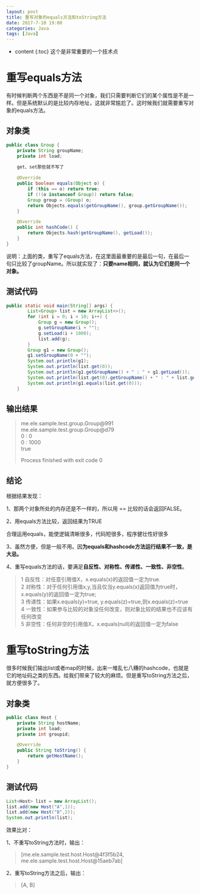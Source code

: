 ```yaml
---
layout: post
title: 重写对象的equals方法和toString方法
date: 2017-7-10 19:00
categories: Java
tags: [Java]
---
```


* content
{:toc}
这个是非常重要的一个技术点

# 重写equals方法

有时候判断两个东西是不是同一个对象，我们只需要判断它们的某个属性是不是一样。但是系统默认的是比较内存地址，这就非常尴尬了。这时候我们就需要重写对象的equals方法。

## 对象类

```java
public class Group {
    private String groupName;
    private int load;

    get、set那些就不写了
      
    @Override
    public boolean equals(Object o) {
        if (this == o) return true;
        if (!(o instanceof Group)) return false;
        Group group = (Group) o;
        return Objects.equals(getGroupName(), group.getGroupName());
    }

    @Override
    public int hashCode() {
        return Objects.hash(getGroupName(), getLoad());
    }
}
```

说明：上面的类，重写了equals方法，在这里面最重要的是最后一句，在最后一句只比较了groupName。所以就实现了：**只要name相同，就认为它们是同一个对象。**

## 测试代码

```java
public static void main(String[] args) {
        List<Group> list = new ArrayList<>();
        for (int i = 0; i < 10; i++) {
            Group g = new Group();
            g.setGroupName(i + "");
            g.setLoad(i + 1000);
            list.add(g);
        }
        Group g1 = new Group();
        g1.setGroupName(0 + "");
        System.out.println(g1);
        System.out.println(list.get(0));
        System.out.println(g1.getGroupName() + " : " + g1.getLoad());
        System.out.println(list.get(0).getGroupName() + " : " + list.get(0).getLoad());
        System.out.println(g1.equals(list.get(0)));
    }
```

## 输出结果

> me.ele.sample.test.group.Group@991  
> me.ele.sample.test.group.Group@d79  
> 0 : 0  
> 0 : 1000  
> true    
>
> Process finished with exit code 0  

## 结论

根据结果发现： 

1、那两个对象所处的内存还是不一样的，所以用 == 比较的话会返回FALSE。

2、用equals方法比较，返回结果为TRUE

合理运用equals，能使逻辑清晰很多，代码短很多，程序健壮性好很多

3、虽然方便，但是一般不用。因**为equals和hashcode方法运行结果不一致，是大忌。**

4、重写equals方法的话，要满足**自反性、对称性、传递性、一致性、非空性**。

> 1   自反性：对任意引用值X，x.equals(x)的返回值一定为true.  
> 2   对称性：对于任何引用值x,y,当且仅当y.equals(x)返回值为true时，x.equals(y)的返回值一定为true;  
> 3   传递性：如果x.equals(y)=true, y.equals(z)=true,则x.equals(z)=true  
> 4   一致性：如果参与比较的对象没任何改变，则对象比较的结果也不应该有任何改变  
> 5   非空性：任何非空的引用值X，x.equals(null)的返回值一定为false

# 重写toString方法

很多时候我们输出list或者map的时候，出来一堆乱七八糟的hashcode，也就是它的地址码之类的东西。给我们带来了较大的麻烦。但是重写toString方法之后，就方便很多了。

## 对象类

```java
public class Host {
    private String hostName;
    private int load;
    private int groupid;

    @Override
    public String toString() {
        return getHostName();
    }
}
```

## 测试代码

```java
List<Host> list = new ArrayList();
list.add(new Host("A",1));
list.add(new Host("B",2));
System.out.println(list);
```

效果比对：

1、不重写toString方法时，输出：

> [me.ele.sample.test.host.Host@4f3f5b24, me.ele.sample.test.host.Host@15aeb7ab]

2、重写toString方法之后，输出：

> [A, B]